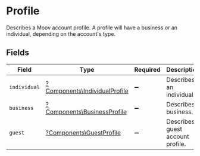 # Profile

Describes a Moov account profile. A profile will have a business or an individual, depending on the account's type.


## Fields

| Field                                                                         | Type                                                                          | Required                                                                      | Description                                                                   |
| ----------------------------------------------------------------------------- | ----------------------------------------------------------------------------- | ----------------------------------------------------------------------------- | ----------------------------------------------------------------------------- |
| `individual`                                                                  | [?Components\IndividualProfile](../../Models/Components/IndividualProfile.md) | :heavy_minus_sign:                                                            | Describes an individual.                                                      |
| `business`                                                                    | [?Components\BusinessProfile](../../Models/Components/BusinessProfile.md)     | :heavy_minus_sign:                                                            | Describes a business.                                                         |
| `guest`                                                                       | [?Components\GuestProfile](../../Models/Components/GuestProfile.md)           | :heavy_minus_sign:                                                            | Describes a guest account profile.                                            |